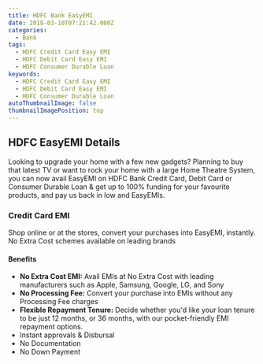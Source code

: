 ```yaml
---
title: HDFC Bank EasyEMI 
date: 2018-03-10T07:21:42.000Z
categories:
  - Bank
tags:
  - HDFC Credit Card Easy EMI
  - HDFC Debit Card Easy EMI
  - HDFC Consumer Durable Loan
keywords:
  - HDFC Credit Card Easy EMI
  - HDFC Debit Card Easy EMI
  - HDFC Consumer Durable Loan
autoThumbnailImage: false
thumbnailImagePosition: top
---
```


## HDFC EasyEMI Details

Looking to upgrade your home with a few new gadgets? Planning to buy that latest TV or want to rock your home with a large Home Theatre System, you can now avail EasyEMI on HDFC Bank Credit Card, Debit Card or Consumer Durable Loan & get up to 100% funding for your favourite products, and pay us back in low and EasyEMIs.

### Credit Card EMI

Shop online or at the stores, convert your purchases into EasyEMI, instantly. No Extra Cost schemes available on leading brands

#### Benefits

 -  **No Extra Cost EMI:** Avail EMIs at No Extra Cost with leading manufacturers such as Apple, Samsung, Google, LG, and Sony  
 - **No Processing Fee:** Convert your purchase into EMIs without any Processing Fee charges
  - **Flexible Repayment Tenure:**  Decide whether you'd like your loan tenure to be just 12 months, or 36 months, with our pocket-friendly EMI repayment options. 
- Instant approvals & Disbursal
- No Documentation
-  No Down Payment
  

<!--stackedit_data:
eyJoaXN0b3J5IjpbLTE2MjQ4NjEzNThdfQ==
-->
<!--stackedit_data:
eyJoaXN0b3J5IjpbLTEzNzY2NTc5NjJdfQ==
-->